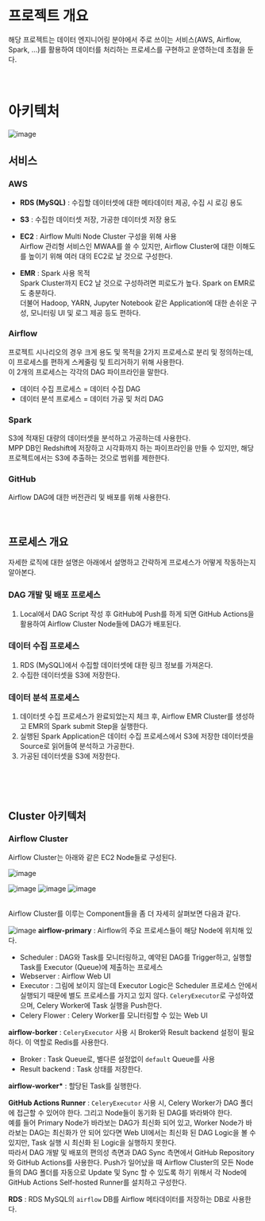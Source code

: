 <br/>

# 프로젝트 개요

해당 프로젝트는 데이터 엔지니어링 분야에서 주로 쓰이는 서비스(AWS, Airflow, Spark, ...)를 활용하여 데이터를 처리하는 프로세스를 구현하고 운영하는데 초점을 둔다.
<br/>
<br/>
<br/>

# 아키텍처
![image](https://user-images.githubusercontent.com/22818292/229718534-f9494483-ac64-4ffd-bd4f-b4f82f6d6e14.png)

## 서비스

### AWS

- **RDS (MySQL)** : 수집할 데이터셋에 대한 메타데이터 제공, 수집 시 로깅 용도

- **S3** : 수집한 데이터셋 저장, 가공한 데이터셋 저장 용도

- **EC2** : Airflow Multi Node Cluster 구성을 위해 사용<br/>
  Airflow 관리형 서비스인 MWAA를 쓸 수 있지만, Airflow Cluster에 대한 이해도를 높이기 위해 여러 대의 EC2로 날 것으로 구성한다.
  
- **EMR** : Spark 사용 목적<br/>
  Spark Cluster까지 EC2 날 것으로 구성하려면 피로도가 높다. Spark on EMR로도 충분하다.<br/>
  더불어 Hadoop, YARN, Jupyter Notebook 같은 Application에 대한 손쉬운 구성, 모니터링 UI 및 로그 제공 등도 편하다.

### Airflow
프로젝트 시나리오의 경우 크게 용도 및 목적을 2가지 프로세스로 분리 및 정의하는데, 이 프로세스를 편하게 스케줄링 및 트리거하기 위해 사용한다.<br/>
이 2개의 프로세스는 각각의 DAG 파이프라인을 말한다.
- 데이터 수집 프로세스 = 데이터 수집 DAG
- 데이터 분석 프로세스 = 데이터 가공 및 처리 DAG

### Spark
S3에 적재된 대량의 데이터셋을 분석하고 가공하는데 사용한다.<br/>
MPP DB인 Redshift에 저장하고 시각화까지 하는 파이프라인을 만들 수 있지만, 해당 프로젝트에서는 S3에 추출하는 것으로 범위를 제한한다.

### GitHub
Airflow DAG에 대한 버전관리 및 배포를 위해 사용한다.
<br/>
<br/>
<br/>

## 프로세스 개요
자세한 로직에 대한 설명은 아래에서 설명하고 간략하게 프로세스가 어떻게 작동하는지 알아본다.

### DAG 개발 및 배포 프로세스
1. Local에서 DAG Script 작성 후 GitHub에 Push를 하게 되면 GitHub Actions을 활용하여 Airflow Cluster Node들에 DAG가 배포된다.

### 데이터 수집 프로세스
1. RDS (MySQL)에서 수집할 데이터셋에 대한 링크 정보를 가져온다.
2. 수집한 데이터셋을 S3에 저장한다.

### 데이터 분석 프로세스
1. 데이터셋 수집 프로세스가 완료되었는지 체크 후, Airflow EMR Cluster를 생성하고 EMR의 Spark submit Step을 실행한다.
2. 실행된 Spark Application은 데이터 수집 프로세스에서 S3에 저장한 데이터셋을 Source로 읽어들여 분석하고 가공한다.
3. 가공된 데이터셋을 S3에 저장한다.
<br/>
<br/>
<br/>

## Cluster 아키텍처
### Airflow Cluster
Airflow Cluster는 아래와 같은 EC2 Node들로 구성된다.

![image](https://user-images.githubusercontent.com/22818292/229733062-d2b1f78a-48cf-449a-a260-72036dd712b1.png)

![image](https://user-images.githubusercontent.com/22818292/229720475-902bf7f1-6f3a-49c5-ac58-08916ae79cae.png)
![image](https://user-images.githubusercontent.com/22818292/229720767-5de8569c-e985-47c4-9ada-b2f37077d961.png)
![image](https://user-images.githubusercontent.com/22818292/229721220-25eb1958-91f2-44e6-bf14-1c402deb206f.png)
<br/>
<br/>

Airflow Cluster를 이루는 Component들을 좀 더 자세히 살펴보면 다음과 같다.

![image](https://user-images.githubusercontent.com/22818292/229733686-d620d084-5630-4267-8cc0-e9304cccb916.png)
**airflow-primary** : Airflow의 주요 프로세스들이 해당 Node에 위치해 있다.
-  Scheduler : DAG와 Task를 모니터링하고, 예약된 DAG를 Trigger하고, 실행할 Task를 Executor (Queue)에 제출하는 프로세스
-  Webserver : Airflow Web UI
-  Executor : 그림에 보이지 않는데 Executor Logic은 Scheduler 프로세스 안에서 실행되기 때문에 별도 프로세스를 가지고 있지 않다. `CeleryExecutor`로 구성하였으며, Celery Worker에 Task 실행을 Push한다. 
-  Celery Flower : Celery Worker를 모니터링할 수 있는 Web UI

**airflow-borker** : `CeleryExecutor` 사용 시 Broker와 Result backend 설정이 필요하다. 이 역할로 Redis를 사용한다. 
-  Broker : Task Queue로, 별다른 설정없이 `default` Queue를 사용
-  Result backend : Task 상태를 저장한다.

**airflow-worker\*** : 할당된 Task를 실행한다.

**GitHub Actions Runner** : `CeleryExecutor` 사용 시, Celery Worker가 DAG 폴더에 접근할 수 있어야 한다. 그리고 Node들이 동기화 된 DAG를 봐라봐야 한다. <br/>
예를 들어 Primary Node가 바라보는 DAG가 최신화 되어 있고, Worker Node가 바라보는 DAG는 최신화가 안 되어 있다면 Web UI에서는 최신화 된 DAG Logic을 볼 수 있지만, Task 실행 시 최신화 된 Logic을 실행하지 못한다. <br/>
따라서 DAG 개발 및 배포의 편의성 측면과 DAG Sync 측면에서 GitHub Repository와 GitHub Actions를 사용한다. Push가 일어났을 때 Airflow Cluster의 모든 Node들의 DAG 폴더를 자동으로 Update 및 Sync 할 수 있도록 하기 위해서 각 Node에 GitHub Actions Self-hosted Runner를 설치하고 구성한다.

**RDS** : RDS MySQL의 `airflow` DB를 Airflow 메타데이터를 저장하는 DB로 사용한다.


